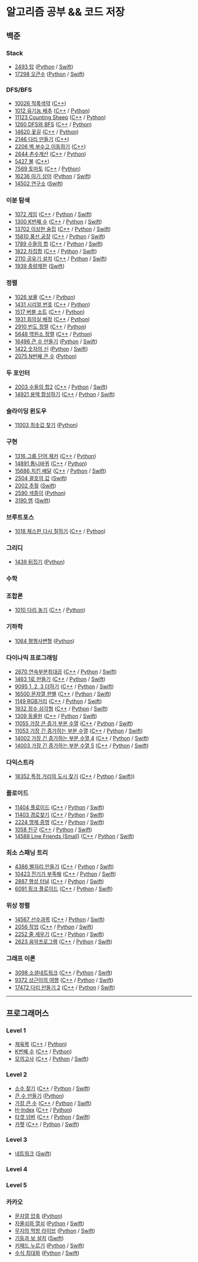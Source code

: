 # **알고리즘 공부 && 코드 저장**
## **백준**
### **Stack**
- [2493 탑](https://www.acmicpc.net/problem/2493) ([Python](https://github.com/skyqnaqna/algorithm_study/blob/main/boj/Stack/BOJ_2493.py) / [Swift](https://github.com/skyqnaqna/algorithm_study/blob/main/boj/Stack/BOJ_2493.swift))
- [17298 오큰수](https://www.acmicpc.net/problem/17298) ([Python](https://github.com/skyqnaqna/algorithm_study/blob/main/boj/Stack/BOJ_17298.py) / [Swift](https://github.com/skyqnaqna/algorithm_study/blob/main/boj/Stack/BOJ_17298.swift))

### **DFS/BFS**
- [10026 적록색약](https://www.acmicpc.net/problem/10026) ([C++](https://github.com/skyqnaqna/algorithm_study/blob/main/boj/BFSDFS/BOJ_10026.cpp))
- [1012 유기농 배추](https://www.acmicpc.net/problem/1012) ([C++](https://github.com/skyqnaqna/algorithm_study/blob/main/boj/BFSDFS/BOJ_1012.cpp) / [Python](https://github.com/skyqnaqna/algorithm_study/blob/main/boj/BFSDFS/BOJ_1012.py))
- [11123 Counting Sheep](https://www.acmicpc.net/problem/11123) ([C++](https://github.com/skyqnaqna/algorithm_study/blob/main/boj/BFSDFS/BOJ_11123.cpp) / [Python](https://github.com/skyqnaqna/algorithm_study/blob/main/boj/BFSDFS/BOJ_11123.py))
- [1260 DFS와 BFS](https://www.acmicpc.net/problem/1260) ([C++](https://github.com/skyqnaqna/algorithm_study/blob/main/boj/BFSDFS/BOJ_1260.cpp) / [Python](https://github.com/skyqnaqna/algorithm_study/blob/main/boj/BFSDFS/BOJ_1260.py))
- [14620 꽃길](https://www.acmicpc.net/problem/14620) ([C++](https://github.com/skyqnaqna/algorithm_study/blob/main/boj/BFSDFS/BOJ_14620.cpp) / [Python](https://github.com/skyqnaqna/algorithm_study/blob/main/boj/BFSDFS/BOJ_14620.py))
- [2146 다리 만들기](https://www.acmicpc.net/problem/2146) ([C++](https://github.com/skyqnaqna/algorithm_study/blob/main/boj/BFSDFS/BOJ_2146.cpp))
- [2206 벽 부수고 이동하기](https://www.acmicpc.net/problem/2206) ([C++](https://github.com/skyqnaqna/algorithm_study/blob/main/boj/BFSDFS/BOJ_2206.cpp))
- [2644 촌수계산](https://www.acmicpc.net/problem/2644) ([C++](https://github.com/skyqnaqna/algorithm_study/blob/main/boj/BFSDFS/BOJ_2644.cpp) / [Python](https://github.com/skyqnaqna/algorithm_study/blob/main/boj/BFSDFS/BOJ_2644.py))
- [5427 불](https://www.acmicpc.net/problem/5427) ([C++](https://github.com/skyqnaqna/algorithm_study/blob/main/boj/BFSDFS/BOJ_5427.cpp))
- [7569 토마토](https://www.acmicpc.net/problem/7569) ([C++](https://github.com/skyqnaqna/algorithm_study/blob/main/boj/BFSDFS/BOJ_7569.cpp) / [Python](https://github.com/skyqnaqna/algorithm_study/blob/main/boj/BFSDFS/BOJ_7569.py))
- [16236 아기 상어](https://www.acmicpc.net/problem/16236) ([Python](https://github.com/skyqnaqna/algorithm_study/blob/main/boj/BFSDFS/BOJ_16236.py) / [Swift](https://github.com/skyqnaqna/algorithm_study/blob/main/boj/BFSDFS/BOJ_16236.swift))
- [14502 연구소](https://www.acmicpc.net/problem/14502) ([Swift](https://github.com/skyqnaqna/algorithm_study/blob/main/boj/BFSDFS/BOJ_14502.swift))

### **이분 탐색**
- [1072 게임](https://www.acmicpc.net/problem/1072) ([C++](https://github.com/skyqnaqna/algorithm_study/blob/main/boj/BinarySearch/BOJ_1072.cpp) / [Python](https://github.com/skyqnaqna/algorithm_study/blob/main/boj/BinarySearch/BOJ_1072.py) / [Swift](https://github.com/skyqnaqna/algorithm_study/blob/main/boj/BinarySearch/BOJ_1072.swift))
- [1300 K번째 수](https://www.acmicpc.net/problem/1300) ([C++](https://github.com/skyqnaqna/algorithm_study/blob/main/boj/BinarySearch/BOJ_1300.cpp) / [Python](https://github.com/skyqnaqna/algorithm_study/blob/main/boj/BinarySearch/BOJ_1300.py) / [Swift](https://github.com/skyqnaqna/algorithm_study/blob/main/boj/BinarySearch/BOJ_1300.swift))
- [13702 이상한 술집](https://www.acmicpc.net/problem/13702) ([C++](https://github.com/skyqnaqna/algorithm_study/blob/main/boj/BinarySearch/BOJ_13702.cpp) / [Python](https://github.com/skyqnaqna/algorithm_study/blob/main/boj/BinarySearch/BOJ_13702.py) / [Swift](https://github.com/skyqnaqna/algorithm_study/blob/main/boj/BinarySearch/BOJ_13702.swift))
- [15810 풍선 공장](https://www.acmicpc.net/problem/15810) ([C++](https://github.com/skyqnaqna/algorithm_study/blob/main/boj/BinarySearch/BOJ_15810.cpp) / [Python](https://github.com/skyqnaqna/algorithm_study/blob/main/boj/BinarySearch/BOJ_15810.py) / [Swift](https://github.com/skyqnaqna/algorithm_study/blob/main/boj/BinarySearch/BOJ_15810.swift))
- [1789 수들의 합](https://www.acmicpc.net/problem/1789) ([C++](https://github.com/skyqnaqna/algorithm_study/blob/main/boj/BinarySearch/BOJ_1789.cpp) / [Python](https://github.com/skyqnaqna/algorithm_study/blob/main/boj/BinarySearch/BOJ_1789.py) / [Swift](https://github.com/skyqnaqna/algorithm_study/blob/main/boj/BinarySearch/BOJ_1789.swift))
- [1822 차집합](https://www.acmicpc.net/problem/1822) ([C++](https://github.com/skyqnaqna/algorithm_study/blob/main/boj/BinarySearch/BOJ_1822.cpp) / [Python](https://github.com/skyqnaqna/algorithm_study/blob/main/boj/BinarySearch/BOJ_1822.py) / [Swift](https://github.com/skyqnaqna/algorithm_study/blob/main/boj/BinarySearch/BOJ_1822.swift))
- [2110 공유기 설치](https://www.acmicpc.net/problem/2110) ([C++](https://github.com/skyqnaqna/algorithm_study/blob/main/boj/BinarySearch/BOJ_2110.cpp) / [Python](https://github.com/skyqnaqna/algorithm_study/blob/main/boj/BinarySearch/BOJ_2110.py) / [Swift](https://github.com/skyqnaqna/algorithm_study/blob/main/boj/BinarySearch/BOJ_2110.swift))
- [1939 중량제한](https://www.acmicpc.net/problem/1939) ([Swift](https://github.com/skyqnaqna/algorithm_study/blob/main/boj/BinarySearch/BOJ_1939.swift))

### **정렬**
- [1026 보물](https://www.acmicpc.net/problem/1026) ([C++](https://github.com/skyqnaqna/algorithm_study/blob/main/boj/Sort/BOJ_1026.cpp) / [Python](https://github.com/skyqnaqna/algorithm_study/blob/main/boj/Sort/BOJ_1026.py))
- [1431 시리얼 번호](https://www.acmicpc.net/problem/1431) ([C++](https://github.com/skyqnaqna/algorithm_study/blob/main/boj/Sort/BOJ_1431.cpp) / [Python](https://github.com/skyqnaqna/algorithm_study/blob/main/boj/Sort/BOJ_1431.py))
- [1517 버블 소트](https://www.acmicpc.net/problem/1517) ([C++](https://github.com/skyqnaqna/algorithm_study/blob/main/boj/Sort/BOJ_1517.cpp) / [Python](https://github.com/skyqnaqna/algorithm_study/blob/main/boj/Sort/BOJ_1517.py))
- [1931 회의실 배정](https://www.acmicpc.net/problem/1931) ([C++](https://github.com/skyqnaqna/algorithm_study/blob/main/boj/Sort/BOJ_1931.cpp) / [Python](https://github.com/skyqnaqna/algorithm_study/blob/main/boj/Sort/BOJ_1931.py))
- [2910 빈도 정렬](https://www.acmicpc.net/problem/2910) ([C++](https://github.com/skyqnaqna/algorithm_study/blob/main/boj/Sort/BOJ_2910.cpp) / [Python](https://github.com/skyqnaqna/algorithm_study/blob/main/boj/Sort/BOJ_2910.py))
- [5648 역원소 정렬](https://www.acmicpc.net/problem/5648) ([C++](https://github.com/skyqnaqna/algorithm_study/blob/main/boj/Sort/BOJ_5648.cpp) / [Python](https://github.com/skyqnaqna/algorithm_study/blob/main/boj/Sort/BOJ_5648.py))
- [16496 큰 수 만들기](https://www.acmicpc.net/problem/16496) ([Python](https://github.com/skyqnaqna/algorithm_study/blob/main/boj/Sort/BOJ_16496.py) / [Swift](https://github.com/skyqnaqna/algorithm_study/blob/main/boj/Sort/BOJ_16496.swift))
- [1422 숫자의 신](https://www.acmicpc.net/problem/1422) ([Python](https://github.com/skyqnaqna/algorithm_study/blob/main/boj/Sort/BOJ_1422.py) / [Swift](https://github.com/skyqnaqna/algorithm_study/blob/main/boj/Sort/BOJ_1422.swift))
- [2075 N번째 큰 수](https://www.acmicpc.net/problem/2075) ([Python](https://github.com/skyqnaqna/algorithm_study/blob/main/boj/Sort/BOJ_2075.py))
### **두 포인터**
- [2003 수들의 합2](https://www.acmicpc.net/problem/2003) ([C++](https://github.com/skyqnaqna/algorithm_study/blob/main/boj/TwoPointer/BOJ_2003.cpp) / [Python](https://github.com/skyqnaqna/algorithm_study/blob/main/boj/TwoPointer/BOJ_2003.py) / [Swift](https://github.com/skyqnaqna/algorithm_study/blob/main/boj/TwoPointer/BOJ_2003.swift))
- [14921 용액 합성하기](https://www.acmicpc.net/problem/14921) ([C++](https://github.com/skyqnaqna/algorithm_study/blob/main/boj/TwoPointer/BOJ_14921.cpp) / [Python](https://github.com/skyqnaqna/algorithm_study/blob/main/boj/TwoPointer/BOJ_14921.py) / [Swift](https://github.com/skyqnaqna/algorithm_study/blob/main/boj/TwoPointer/BOJ_14921.swift))

### **슬라이딩 윈도우**
- [11003 최솟값 찾기](https://www.acmicpc.net/problem/11003) ([Python](https://github.com/skyqnaqna/algorithm_study/blob/main/boj/SlidingWindow/BOJ_11003.py))
### **구현**
- [1316 그룹 단어 체커](https://www.acmicpc.net/problem/1316) ([C++](https://github.com/skyqnaqna/algorithm_study/blob/main/boj/Implementation/BOJ_1316.cpp) / [Python](https://github.com/skyqnaqna/algorithm_study/blob/main/boj/Implementation/BOJ_1316.py))
- [14891 톱니바퀴](https://www.acmicpc.net/problem/14891) ([C++](https://github.com/skyqnaqna/algorithm_study/blob/main/boj/Implementation/BOJ_14891.cpp) / [Python](https://github.com/skyqnaqna/algorithm_study/blob/main/boj/Implementation/BOJ_14891.py))
- [15686 치킨 배달](https://www.acmicpc.net/problem/15686) ([C++](https://github.com/skyqnaqna/algorithm_study/blob/main/boj/Implementation/BOJ_15686.cpp) / [Python](https://github.com/skyqnaqna/algorithm_study/blob/main/boj/Implementation/BOJ_15686.py) / [Swift](https://github.com/skyqnaqna/algorithm_study/blob/main/boj/Implementation/BOJ_15686.swift))
- [2504 괄호의 값](https://www.acmicpc.net/problem/2504) ([Swift](https://github.com/skyqnaqna/algorithm_study/blob/main/boj/Implementation/BOJ_2504.swift))
- [2002 추월](https://www.acmicpc.net/problem/2002) ([Swift](https://github.com/skyqnaqna/algorithm_study/blob/main/boj/Implementation/BOJ_2002.swift))
- [2590 색종이](https://www.acmicpc.net/problem/2590) ([Python](https://github.com/skyqnaqna/algorithm_study/blob/main/boj/Implementation/BOJ_2590.py))
- [3190 뱀](https://www.acmicpc.net/problem/3190) ([Swift](https://github.com/skyqnaqna/algorithm_study/blob/main/boj/Implementation/BOJ_3190.swift))

### **브루트포스**
- [1018 체스판 다시 칠하기](https://www.acmicpc.net/problem/1018) ([C++](https://github.com/skyqnaqna/algorithm_study/blob/main/boj/Bruteforcing/BOJ_1018.cpp) / [Python](https://github.com/skyqnaqna/algorithm_study/blob/main/boj/Bruteforcing/BOJ_1018.py))
### **그리디**
- [1439 뒤집기](https://www.acmicpc.net/problem/1439) ([Python](https://github.com/skyqnaqna/algorithm_study/blob/main/boj/Greedy/BOJ_1439.py))
### **수학**
### **조합론**
- [1010 다리 놓기](https://www.acmicpc.net/problem/1010) ([C++](https://github.com/skyqnaqna/algorithm_study/blob/main/boj/Combinatorics/BOJ_1010.cpp) / [Python](https://github.com/skyqnaqna/algorithm_study/blob/main/boj/Combinatorics/BOJ_1010.py))
### **기하학**
- [1064 평행사변형](https://www.acmicpc.net/problem/1064) ([Python](https://github.com/skyqnaqna/algorithm_study/blob/main/boj/Geometry/BOJ_1064.py))
### **다이나믹 프로그래밍**
- [2670 연속부분최대곱](https://www.acmicpc.net/problem/2670) ([C++](https://github.com/skyqnaqna/algorithm_study/blob/main/boj/DynamicProgramming/BOJ_2670.cpp) / [Python](https://github.com/skyqnaqna/algorithm_study/blob/main/boj/DynamicProgramming/BOJ_2670.py) / [Swift](https://github.com/skyqnaqna/algorithm_study/blob/main/boj/DynamicProgramming/BOJ_2670.swift))
- [1463 1로 만들기](https://www.acmicpc.net/problem/1463) ([C++](https://github.com/skyqnaqna/algorithm_study/blob/main/boj/DynamicProgramming/BOJ_1463.cpp) / [Python](https://github.com/skyqnaqna/algorithm_study/blob/main/boj/DynamicProgramming/BOJ_1463.py) / [Swift](https://github.com/skyqnaqna/algorithm_study/blob/main/boj/DynamicProgramming/BOJ_1463.swift))
- [9095 1, 2, 3 더하기](https://www.acmicpc.net/problem/9095) ([C++](https://github.com/skyqnaqna/algorithm_study/blob/main/boj/DynamicProgramming/BOJ_9095.cpp) / [Python](https://github.com/skyqnaqna/algorithm_study/blob/main/boj/DynamicProgramming/BOJ_9095.py) / [Swift](https://github.com/skyqnaqna/algorithm_study/blob/main/boj/DynamicProgramming/BOJ_9095.swift))
- [16500 문자열 판별](https://www.acmicpc.net/problem/16500) ([C++](https://github.com/skyqnaqna/algorithm_study/blob/main/boj/DynamicProgramming/BOJ_16500.cpp) / [Python](https://github.com/skyqnaqna/algorithm_study/blob/main/boj/DynamicProgramming/BOJ_16500.py) / [Swift](https://github.com/skyqnaqna/algorithm_study/blob/main/boj/DynamicProgramming/BOJ_16500.swift))
- [1149 RGB거리](https://www.acmicpc.net/problem/1149) ([C++](https://github.com/skyqnaqna/algorithm_study/blob/main/boj/DynamicProgramming/BOJ_1149.cpp) / [Python](https://github.com/skyqnaqna/algorithm_study/blob/main/boj/DynamicProgramming/BOJ_1149.py) / [Swift](https://github.com/skyqnaqna/algorithm_study/blob/main/boj/DynamicProgramming/BOJ_1149.swift))
- [1932 정수 삼각형](https://www.acmicpc.net/problem/1932) ([C++](https://github.com/skyqnaqna/algorithm_study/blob/main/boj/DynamicProgramming/BOJ_1932.cpp) / [Python](https://github.com/skyqnaqna/algorithm_study/blob/main/boj/DynamicProgramming/BOJ_1932.py) / [Swift](https://github.com/skyqnaqna/algorithm_study/blob/main/boj/DynamicProgramming/BOJ_1932.swift))
- [1309 동물원](https://www.acmicpc.net/problem/1309) ([C++](https://github.com/skyqnaqna/algorithm_study/blob/main/boj/DynamicProgramming/BOJ_1309.cpp) / [Python](https://github.com/skyqnaqna/algorithm_study/blob/main/boj/DynamicProgramming/BOJ_1309.py) / [Swift](https://github.com/skyqnaqna/algorithm_study/blob/main/boj/DynamicProgramming/BOJ_1309.swift))
- [11055 가장 큰 증가 부분 수열](https://www.acmicpc.net/problem/11055) ([C++](https://github.com/skyqnaqna/algorithm_study/blob/main/boj/DynamicProgramming/BOJ_11055.cpp) / [Python](https://github.com/skyqnaqna/algorithm_study/blob/main/boj/DynamicProgramming/BOJ_11055.py) / [Swift](https://github.com/skyqnaqna/algorithm_study/blob/main/boj/DynamicProgramming/BOJ_11055.swift))
- [11053 가장 긴 증가하는 부분 수열](https://www.acmicpc.net/problem/11053) ([C++](https://github.com/skyqnaqna/algorithm_study/blob/main/boj/DynamicProgramming/BOJ_11053.cpp) / [Python](https://github.com/skyqnaqna/algorithm_study/blob/main/boj/DynamicProgramming/BOJ_11053.py) / [Swift](https://github.com/skyqnaqna/algorithm_study/blob/main/boj/DynamicProgramming/BOJ_11053.swift))
- [14002 가장 긴 증가하는 부분 수열 4](https://www.acmicpc.net/problem/14002) ([C++](https://github.com/skyqnaqna/algorithm_study/blob/main/boj/DynamicProgramming/BOJ_14002.cpp) / [Python](https://github.com/skyqnaqna/algorithm_study/blob/main/boj/DynamicProgramming/BOJ_14002.py) / [Swift](https://github.com/skyqnaqna/algorithm_study/blob/main/boj/DynamicProgramming/BOJ_14002.swift))
- [14003 가장 긴 증가하는 부분 수열 5](https://www.acmicpc.net/problem/14003) ([C++](https://github.com/skyqnaqna/algorithm_study/blob/main/boj/DynamicProgramming/BOJ_14003.cpp) / [Python](https://github.com/skyqnaqna/algorithm_study/blob/main/boj/DynamicProgramming/BOJ_14003.py) / [Swift](https://github.com/skyqnaqna/algorithm_study/blob/main/boj/DynamicProgramming/BOJ_14003.swift))
### **다익스트라**
- [18352 특정 거리의 도시 찾기](https://www.acmicpc.net/problem/18352) ([C++](https://github.com/skyqnaqna/algorithm_study/blob/main/boj/Dijkstra/BOJ_18352.cpp) / [Python](https://github.com/skyqnaqna/algorithm_study/blob/main/boj/Dijkstra/BOJ_18352.py) / [Swift](https://github.com/skyqnaqna/algorithm_study/blob/main/boj/Dijkstra/BOJ_18352.swift)))


### **플로이드**
- [11404 플로이드](https://www.acmicpc.net/problem/11404) ([C++](https://github.com/skyqnaqna/algorithm_study/blob/main/boj/FloydWarshall/BOJ_11404.cpp) / [Python](https://github.com/skyqnaqna/algorithm_study/blob/main/boj/FloydWarshall/BOJ_11404.py) / [Swift](https://github.com/skyqnaqna/algorithm_study/blob/main/boj/FloydWarshall/BOJ_11404.swift))
- [11403 경로찾기](https://www.acmicpc.net/problem/11403) ([C++](https://github.com/skyqnaqna/algorithm_study/blob/main/boj/FloydWarshall/BOJ_11403.cpp) / [Python](https://github.com/skyqnaqna/algorithm_study/blob/main/boj/FloydWarshall/BOJ_11403.py) / [Swift](https://github.com/skyqnaqna/algorithm_study/blob/main/boj/FloydWarshall/BOJ_11403.swift))
- [2224 명제 증명](https://www.acmicpc.net/problem/2224) ([C++](https://github.com/skyqnaqna/algorithm_study/blob/main/boj/FloydWarshall/BOJ_2224.cpp) / [Python](https://github.com/skyqnaqna/algorithm_study/blob/main/boj/FloydWarshall/BOJ_2224.py) / [Swift](https://github.com/skyqnaqna/algorithm_study/blob/main/boj/FloydWarshall/BOJ_2224.swift))
- [1058 친구](https://www.acmicpc.net/problem/1058) ([C++](https://github.com/skyqnaqna/algorithm_study/blob/main/boj/FloydWarshall/BOJ_1058.cpp) / [Python](https://github.com/skyqnaqna/algorithm_study/blob/main/boj/FloydWarshall/BOJ_1058.py) / [Swift](https://github.com/skyqnaqna/algorithm_study/blob/main/boj/FloydWarshall/BOJ_1058.swift))
- [14588 Line Friends (Small)](https://www.acmicpc.net/problem/14588) ([C++](https://github.com/skyqnaqna/algorithm_study/blob/main/boj/FloydWarshall/BOJ_14588.cpp) / [Python](https://github.com/skyqnaqna/algorithm_study/blob/main/boj/FloydWarshall/BOJ_14588.py) / [Swift](https://github.com/skyqnaqna/algorithm_study/blob/main/boj/FloydWarshall/BOJ_14588.swift))

### **최소 스패닝 트리**
- [4386 별자리 만들기](https://www.acmicpc.net/problem/4386) ([C++](https://github.com/skyqnaqna/algorithm_study/blob/main/boj/MinimumSpanningTree/BOJ_4386.cpp) / [Python](https://github.com/skyqnaqna/algorithm_study/blob/main/boj/MinimumSpanningTree/BOJ_4386.py) / [Swift](https://github.com/skyqnaqna/algorithm_study/blob/main/boj/MinimumSpanningTree/BOJ_4386.swift))
- [10423 전기가 부족해](https://www.acmicpc.net/problem/10423) ([C++](https://github.com/skyqnaqna/algorithm_study/blob/main/boj/MinimumSpanningTree/BOJ_10423.cpp) / [Python](https://github.com/skyqnaqna/algorithm_study/blob/main/boj/MinimumSpanningTree/BOJ_10423.py) / [Swift](https://github.com/skyqnaqna/algorithm_study/blob/main/boj/MinimumSpanningTree/BOJ_10423.swift))
- [2887 행성 터널](https://www.acmicpc.net/problem/2887) ([C++](https://github.com/skyqnaqna/algorithm_study/blob/main/boj/MinimumSpanningTree/BOJ_2887.cpp) / [Python](https://github.com/skyqnaqna/algorithm_study/blob/main/boj/MinimumSpanningTree/BOJ_2887.py) / [Swift](https://github.com/skyqnaqna/algorithm_study/blob/main/boj/MinimumSpanningTree/BOJ_2887.swift))
- [6091 핑크 플로이드](https://www.acmicpc.net/problem/6091) ([C++](https://github.com/skyqnaqna/algorithm_study/blob/main/boj/MinimumSpanningTree/BOJ_6091.cpp) / [Python](https://github.com/skyqnaqna/algorithm_study/blob/main/boj/MinimumSpanningTree/BOJ_6091.py) / [Swift](https://github.com/skyqnaqna/algorithm_study/blob/main/boj/MinimumSpanningTree/BOJ_6091.swift))

### **위상 정렬**
- [14567 선수과목](https://www.acmicpc.net/problem/14567) ([C++](https://github.com/skyqnaqna/algorithm_study/blob/main/boj/TopologicalSorting/BOJ_14567.cpp) / [Python](https://github.com/skyqnaqna/algorithm_study/blob/main/boj/TopologicalSorting/BOJ_14567.py) / [Swift](https://github.com/skyqnaqna/algorithm_study/blob/main/boj/TopologicalSorting/BOJ_14567.swift))
- [2056 작업](https://www.acmicpc.net/problem/2056) ([C++](https://github.com/skyqnaqna/algorithm_study/blob/main/boj/TopologicalSorting/BOJ_2056.cpp) / [Python](https://github.com/skyqnaqna/algorithm_study/blob/main/boj/TopologicalSorting/BOJ_2056.py) / [Swift](https://github.com/skyqnaqna/algorithm_study/blob/main/boj/TopologicalSorting/BOJ_2056.swift))
- [2252 줄 세우기](https://www.acmicpc.net/problem/2252) ([C++](https://github.com/skyqnaqna/algorithm_study/blob/main/boj/TopologicalSorting/BOJ_2252.cpp) / [Python](https://github.com/skyqnaqna/algorithm_study/blob/main/boj/TopologicalSorting/BOJ_2252.py) / [Swift](https://github.com/skyqnaqna/algorithm_study/blob/main/boj/TopologicalSorting/BOJ_2252.swift))
- [2623 음악프로그램](https://www.acmicpc.net/problem/2623) ([C++](https://github.com/skyqnaqna/algorithm_study/blob/main/boj/TopologicalSorting/BOJ_2623.cpp) / [Python](https://github.com/skyqnaqna/algorithm_study/blob/main/boj/TopologicalSorting/BOJ_2623.py) / [Swift](https://github.com/skyqnaqna/algorithm_study/blob/main/boj/TopologicalSorting/BOJ_2623.swift))

### **그래프 이론**
- [3098 소셜네트워크](https://www.acmicpc.net/problem/3098) ([C++](https://github.com/skyqnaqna/algorithm_study/blob/main/boj/GraphTheory/BOJ_3098.cpp) / [Python](https://github.com/skyqnaqna/algorithm_study/blob/main/boj/GraphTheory/BOJ_3098.py) / [Swift](https://github.com/skyqnaqna/algorithm_study/blob/main/boj/GraphTheory/BOJ_3098.swift))
- [9372 상근이의 여행](https://www.acmicpc.net/problem/9372) ([C++](https://github.com/skyqnaqna/algorithm_study/blob/main/boj/GraphTheory/BOJ_9372.cpp) / [Python](https://github.com/skyqnaqna/algorithm_study/blob/main/boj/GraphTheory/BOJ_9372.py) / [Swift](https://github.com/skyqnaqna/algorithm_study/blob/main/boj/GraphTheory/BOJ_9372.swift))
- [17472 다리 만들기 2](https://www.acmicpc.net/problem/17472) ([C++](https://github.com/skyqnaqna/algorithm_study/blob/main/boj/GraphTheory/BOJ_17472.cpp) / [Python](https://github.com/skyqnaqna/algorithm_study/blob/main/boj/GraphTheory/BOJ_17472.py) / [Swift](https://github.com/skyqnaqna/algorithm_study/blob/main/boj/GraphTheory/BOJ_17472.swift))


---
## **프로그래머스**
### **Level 1**
- [체육복](https://programmers.co.kr/learn/courses/30/lessons/42862) ([C++](https://github.com/skyqnaqna/algorithm_study/blob/main/programmers/lv1/%EC%B2%B4%EC%9C%A1%EB%B3%B5.cpp) / [Python](https://github.com/skyqnaqna/algorithm_study/blob/main/programmers/lv1/%EC%B2%B4%EC%9C%A1%EB%B3%B5.py))
- [K번째 수](https://programmers.co.kr/learn/courses/30/lessons/42748) ([C++](https://github.com/skyqnaqna/algorithm_study/blob/main/programmers/lv1/K%EB%B2%88%EC%A7%B8%EC%88%98.cpp) / [Python](https://github.com/skyqnaqna/algorithm_study/blob/main/programmers/lv1/K%EB%B2%88%EC%A7%B8%EC%88%98.py))
- [모의고사](https://programmers.co.kr/learn/courses/30/lessons/42840) ([C++](https://github.com/skyqnaqna/algorithm_study/blob/main/programmers/lv1/%EB%AA%A8%EC%9D%98%EA%B3%A0%EC%82%AC.cpp) / [Python](https://github.com/skyqnaqna/algorithm_study/blob/main/programmers/lv1/%EB%AA%A8%EC%9D%98%EA%B3%A0%EC%82%AC.py) / [Swift](https://github.com/skyqnaqna/algorithm_study/blob/main/programmers/lv1/%EB%AA%A8%EC%9D%98%EA%B3%A0%EC%82%AC.swift))
### **Level 2**
- [소수 찾기](https://programmers.co.kr/learn/courses/30/lessons/42839) ([C++](https://github.com/skyqnaqna/algorithm_study/blob/main/programmers/lv2/%EC%86%8C%EC%88%98%EC%B0%BE%EA%B8%B0.cpp) / [Python](https://github.com/skyqnaqna/algorithm_study/blob/main/programmers/lv2/%EC%86%8C%EC%88%98%EC%B0%BE%EA%B8%B0.py) / [Swift](https://github.com/skyqnaqna/algorithm_study/blob/main/programmers/lv2/%EC%86%8C%EC%88%98%EC%B0%BE%EA%B8%B0.swift))
- [큰 수 만들기](https://programmers.co.kr/learn/courses/30/lessons/42883) ([Python](https://github.com/skyqnaqna/algorithm_study/blob/main/programmers/lv2/%ED%81%B0%EC%88%98%EB%A7%8C%EB%93%A4%EA%B8%B0.py))
- [가장 큰 수](https://programmers.co.kr/learn/courses/30/lessons/42746) ([C++](https://github.com/skyqnaqna/algorithm_study/blob/main/programmers/lv2/%EA%B0%80%EC%9E%A5%ED%81%B0%EC%88%98.cpp) / [Python](https://github.com/skyqnaqna/algorithm_study/blob/main/programmers/lv2/%EA%B0%80%EC%9E%A5%ED%81%B0%EC%88%98.py) / [Swift](https://github.com/skyqnaqna/algorithm_study/blob/main/programmers/lv2/%EA%B0%80%EC%9E%A5%ED%81%B0%EC%88%98.swift))
- [H-Index](https://programmers.co.kr/learn/courses/30/lessons/42747) ([C++](https://github.com/skyqnaqna/algorithm_study/blob/main/programmers/lv2/H-Index.cpp) / [Python](https://github.com/skyqnaqna/algorithm_study/blob/main/programmers/lv2/H-Index.py))
- [타겟 넘버](https://programmers.co.kr/learn/courses/30/lessons/43165) ([C++](https://github.com/skyqnaqna/algorithm_study/blob/main/programmers/lv2/%ED%83%80%EA%B2%9F%EB%84%98%EB%B2%84.cpp) / [Python](https://github.com/skyqnaqna/algorithm_study/blob/main/programmers/lv2/%ED%83%80%EA%B2%9F%EB%84%98%EB%B2%84.py) / [Swift](https://github.com/skyqnaqna/algorithm_study/blob/main/programmers/lv2/%ED%83%80%EA%B2%9F%EB%84%98%EB%B2%84.swift))
- [카펫](https://programmers.co.kr/learn/courses/30/lessons/42842) ([C++](https://github.com/skyqnaqna/algorithm_study/blob/main/programmers/lv2/%EC%B9%B4%ED%8E%AB.cpp) / [Python](https://github.com/skyqnaqna/algorithm_study/blob/main/programmers/lv2/%EC%B9%B4%ED%8E%AB.py) / [Swift](https://github.com/skyqnaqna/algorithm_study/blob/main/programmers/lv2/%EC%B9%B4%ED%8E%AB.swift))
### **Level 3**
- [네트워크](https://programmers.co.kr/learn/courses/30/lessons/43162) ([Swift](https://github.com/skyqnaqna/algorithm_study/blob/main/programmers/lv3/%EB%84%A4%ED%8A%B8%EC%9B%8C%ED%81%AC.swift))
### **Level 4**
### **Level 5**
### **카카오**
- [문자열 압축](https://programmers.co.kr/learn/courses/30/lessons/60057) ([Python](https://github.com/skyqnaqna/algorithm_study/blob/main/programmers/kakao/%EB%AC%B8%EC%9E%90%EC%97%B4%EC%95%95%EC%B6%95.py))
- [자물쇠와 열쇠](https://programmers.co.kr/learn/courses/30/lessons/60059) ([Python](https://github.com/skyqnaqna/algorithm_study/blob/main/programmers/kakao/%EB%AC%B8%EC%9E%90%EC%97%B4%EC%95%95%EC%B6%95.py) / [Swift](https://github.com/skyqnaqna/algorithm_study/blob/main/programmers/kakao/%EC%9E%90%EB%AC%BC%EC%87%A0%EC%99%80%EC%97%B4%EC%87%A0.swift))
- [무지의 먹방 라이브](https://programmers.co.kr/learn/courses/30/lessons/42891) ([Python](https://github.com/skyqnaqna/algorithm_study/blob/main/programmers/kakao/%EB%AC%B4%EC%A7%80%EC%9D%98%EB%A8%B9%EB%B0%A9%EB%9D%BC%EC%9D%B4%EB%B8%8C.py) / [Swift](https://github.com/skyqnaqna/algorithm_study/blob/main/programmers/kakao/%EB%AC%B4%EC%A7%80%EC%9D%98%EB%A8%B9%EB%B0%A9%EB%9D%BC%EC%9D%B4%EB%B8%8C.swift))
- [기둥과 보 설치](https://programmers.co.kr/learn/courses/30/lessons/60061) ([Swift](https://github.com/skyqnaqna/algorithm_study/blob/main/programmers/kakao/%EA%B8%B0%EB%91%A5%EA%B3%BC%EB%B3%B4%EC%84%A4%EC%B9%98.swift))
- [키패드 누르기](https://programmers.co.kr/learn/courses/30/lessons/67256) ([Python](https://github.com/skyqnaqna/algorithm_study/blob/main/programmers/kakao/%ED%82%A4%ED%8C%A8%EB%93%9C%EB%88%84%EB%A5%B4%EA%B8%B0.py) / [Swift](https://github.com/skyqnaqna/algorithm_study/blob/main/programmers/kakao/%ED%82%A4%ED%8C%A8%EB%93%9C%EB%88%84%EB%A5%B4%EA%B8%B0.swift))
- [수식 최대화](https://programmers.co.kr/learn/courses/30/lessons/67257) ([Python](https://github.com/skyqnaqna/algorithm_study/blob/main/programmers/kakao/%EC%88%98%EC%8B%9D%EC%B5%9C%EB%8C%80%ED%99%94.py) / [Swift](https://github.com/skyqnaqna/algorithm_study/blob/main/programmers/kakao/%EC%88%98%EC%8B%9D%EC%B5%9C%EB%8C%80%ED%99%94.swift))